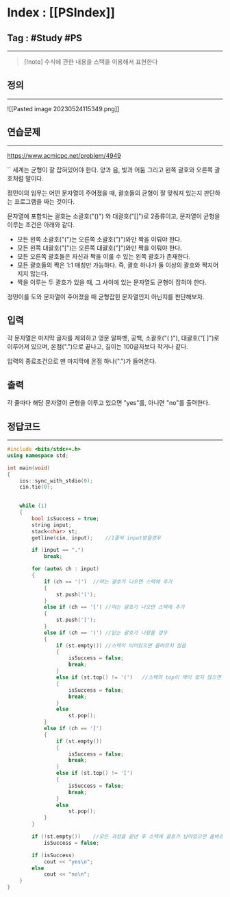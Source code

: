 # Index : [[PSIndex]]
## Tag : #Study #PS
---

> [!note] 수식에 관한 내용을 스택을 이용해서 표현한다
   
## 정의
---
![[Pasted image 20230524115349.png]]
   
   
## 연습문제
---
https://www.acmicpc.net/problem/4949

``
세계는 균형이 잘 잡혀있어야 한다. 양과 음, 빛과 어둠 그리고 왼쪽 괄호와 오른쪽 괄호처럼 말이다.

정민이의 임무는 어떤 문자열이 주어졌을 때, 괄호들의 균형이 잘 맞춰져 있는지 판단하는 프로그램을 짜는 것이다.

문자열에 포함되는 괄호는 소괄호("()") 와 대괄호("\[]")로 2종류이고, 문자열이 균형을 이루는 조건은 아래와 같다.

-   모든 왼쪽 소괄호("(")는 오른쪽 소괄호(")")와만 짝을 이뤄야 한다.
-   모든 왼쪽 대괄호("\[")는 오른쪽 대괄호("]")와만 짝을 이뤄야 한다.
-   모든 오른쪽 괄호들은 자신과 짝을 이룰 수 있는 왼쪽 괄호가 존재한다.
-   모든 괄호들의 짝은 1:1 매칭만 가능하다. 즉, 괄호 하나가 둘 이상의 괄호와 짝지어지지 않는다.
-   짝을 이루는 두 괄호가 있을 때, 그 사이에 있는 문자열도 균형이 잡혀야 한다.

정민이를 도와 문자열이 주어졌을 때 균형잡힌 문자열인지 아닌지를 판단해보자.

## 입력

각 문자열은 마지막 글자를 제외하고 영문 알파벳, 공백, 소괄호("( )"), 대괄호("[ ]")로 이루어져 있으며, 온점(".")으로 끝나고, 길이는 100글자보다 작거나 같다.

입력의 종료조건으로 맨 마지막에 온점 하나(".")가 들어온다.

## 출력

각 줄마다 해당 문자열이 균형을 이루고 있으면 "yes"를, 아니면 "no"를 출력한다.

## 정답코드
---
```cpp
#include <bits/stdc++.h>
using namespace std;

int main(void) 
{
	ios::sync_with_stdio(0);
	cin.tie(0);

	
	while (1)
	{
		bool isSuccess = true;
		string input;
		stack<char> st;
		getline(cin, input);	//1줄씩 input받을경우

		if (input == ".")
			break;

		for (auto& ch : input)
		{
			if (ch == '(')	//여는 괄호가 나오면 스택에 추가
			{
				st.push('(');
			}
			else if (ch == '[')	//여는 괄호가 나오면 스택에 추가
			{
				st.push('[');
			}
			else if (ch == ')')	//닫는 괄호가 나왔을 경우
			{
				if (st.empty())	//스택이 비어있으면 올바르지 않음
				{
					isSuccess = false;
					break;
				}
				else if (st.top() != '(')	//스택의 top이 짝이 맞지 않으면 올바르지 않음
				{
					isSuccess = false;
					break;
				}
				else
					st.pop();
			}
			else if (ch == ']')
			{
				if (st.empty())
				{
					isSuccess = false;
					break;
				}
				else if (st.top() != '[')
				{
					isSuccess = false;
					break;
				}
				else
					st.pop();
			}
		}

		if (!st.empty())	//모든 과정을 끝낸 후 스택에 괄호가 남아있으면 올바르지 않음
			isSuccess = false;

		if (isSuccess)
			cout << "yes\n";
		else
			cout << "no\n";
	}
}
```